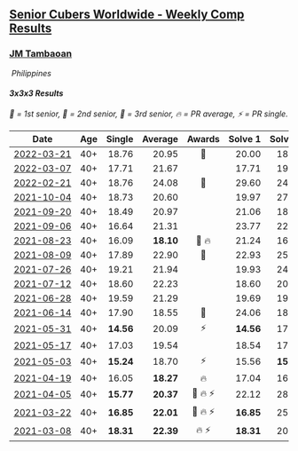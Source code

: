 <style>table {white-space: nowrap;}</style>
<link rel="stylesheet" type="text/css" href="/scw-comp/css/flags.css" />

## [Senior Cubers Worldwide - Weekly Comp Results](/scw-comp/results/)
### [JM Tambaoan](README.md)

<i class="flag flag-PH" />&nbsp;Philippines

#### 3x3x3 Results

<span style="white-space: nowrap;">🥇 = 1st senior</span>, <span style="white-space: nowrap;">🥈 = 2nd senior</span>, <span style="white-space: nowrap;">🥉 = 3rd senior</span>, <span style="white-space: nowrap;">🔥 = PR average</span>, <span style="white-space: nowrap;">⚡ = PR single</span>.

| Date | Age | Single | Average | Awards | Solve 1 | Solve 2 | Solve 3 | Solve 4 | Solve 5 | Video |
| :--: | :--: | --: | --: | :--: | --: | --: | --: | --: | --: | :-- |
| [2022-03-21](../../results/2022-03-21/333.md) | 40+ | 18.76 | 20.95 | 🥈 | 20.00 | 18.76 | 19.00 | 23.85 | 28.62 | [Desktop](https://www.facebook.com/events/1418360898645376/permalink/1426128791201920) / [Mobile](https://m.facebook.com/events/1418360898645376?view=permalink&id=1426128791201920) |
| [2022-03-07](../../results/2022-03-07/333.md) | 40+ | 17.71 | 21.67 |  | 17.71 | 19.40 | 22.60 | 23.00 | 23.64 | [Desktop](https://www.facebook.com/events/543808583529148/permalink/548390106404329) / [Mobile](https://m.facebook.com/events/543808583529148?view=permalink&id=548390106404329) |
| [2022-02-21](../../results/2022-02-21/333.md) | 40+ | 18.76 | 24.08 | 🥉 | 29.60 | 24.25 | 23.00 | 24.98 | 18.76 | [Desktop](https://www.facebook.com/events/509549287201075/permalink/512909166865087) / [Mobile](https://m.facebook.com/events/509549287201075?view=permalink&id=512909166865087) |
| [2021-10-04](../../results/2021-10-04/333.md) | 40+ | 18.73 | 20.60 |  | 19.97 | 27.18 | 18.73 | 19.21 | 22.61 | [Desktop](https://www.facebook.com/events/1102565390277531/permalink/1111278496072887) / [Mobile](https://m.facebook.com/events/1102565390277531?view=permalink&id=1111278496072887) |
| [2021-09-20](../../results/2021-09-20/333.md) | 40+ | 18.49 | 20.97 |  | 21.06 | 18.60 | 23.88 | 18.49 | 23.26 | [Desktop](https://www.facebook.com/events/836337370416586/permalink/844634596253530) / [Mobile](https://m.facebook.com/events/836337370416586?view=permalink&id=844634596253530) |
| [2021-09-06](../../results/2021-09-06/333.md) | 40+ | 16.64 | 21.31 |  | 23.77 | 22.39 | 16.64 | 32.86 | 17.78 | [Desktop](https://www.facebook.com/events/208105634636421/permalink/216450407135277) / [Mobile](https://m.facebook.com/events/208105634636421?view=permalink&id=216450407135277) |
| [2021-08-23](../../results/2021-08-23/333.md) | 40+ | 16.09 | **18.10** | 🥉 🔥 | 21.24 | 16.30 | 16.09 | 18.86 | 19.15 | [Desktop](https://www.facebook.com/events/799005364067137/permalink/814919962475677) / [Mobile](https://m.facebook.com/events/799005364067137?view=permalink&id=814919962475677) |
| [2021-08-09](../../results/2021-08-09/333.md) | 40+ | 17.89 | 22.90 | 🥉 | 22.93 | 25.16 | 17.89 | 25.27 | 20.60 | [Desktop](https://www.facebook.com/events/799005364067137/permalink/806617146639292) / [Mobile](https://m.facebook.com/events/799005364067137?view=permalink&id=806617146639292) |
| [2021-07-26](../../results/2021-07-26/333.md) | 40+ | 19.21 | 21.94 |  | 19.93 | 24.30 | 19.21 | 21.59 | 24.64 | [Desktop](https://www.facebook.com/events/345405150546336/permalink/354072949679556) / [Mobile](https://m.facebook.com/events/345405150546336?view=permalink&id=354072949679556) |
| [2021-07-12](../../results/2021-07-12/333.md) | 40+ | 18.60 | 22.23 |  | 18.60 | 20.63 | 31.68 | 21.95 | 24.12 | [Desktop](https://www.facebook.com/events/511699716713156/permalink/519003329316128) / [Mobile](https://m.facebook.com/events/511699716713156?view=permalink&id=519003329316128) |
| [2021-06-28](../../results/2021-06-28/333.md) | 40+ | 19.59 | 21.29 |  | 19.69 | 19.59 | 22.01 | 22.16 | 23.99 | [Desktop](https://www.facebook.com/events/849999075950147/permalink/860301588253229) / [Mobile](https://m.facebook.com/events/849999075950147?view=permalink&id=860301588253229) |
| [2021-06-14](../../results/2021-06-14/333.md) | 40+ | 17.90 | 18.55 | 🥈 | 24.06 | 18.38 | 18.59 | 17.90 | 18.67 | [Desktop](https://www.facebook.com/events/318989363128881/permalink/326659752361842) / [Mobile](https://m.facebook.com/events/318989363128881?view=permalink&id=326659752361842) |
| [2021-05-31](../../results/2021-05-31/333.md) | 40+ | **14.56** | 20.09 | ⚡ | **14.56** | 17.92 | 20.87 | 22.24 | 21.49 | [Desktop](https://www.facebook.com/events/477312563557358/permalink/484351006186847) / [Mobile](https://m.facebook.com/events/477312563557358?view=permalink&id=484351006186847) |
| [2021-05-17](../../results/2021-05-17/333.md) | 40+ | 17.03 | 19.54 |  | 18.54 | 17.03 | 19.84 | 25.12 | 20.24 | [Desktop](https://www.facebook.com/events/294093895691078/permalink/301389321628202) / [Mobile](https://m.facebook.com/events/294093895691078?view=permalink&id=301389321628202) |
| [2021-05-03](../../results/2021-05-03/333.md) | 40+ | **15.24** | 18.70 | ⚡ | 15.56 | **15.24** | 24.89 | 19.94 | 20.61 | [Desktop](https://www.facebook.com/events/2542204919406396/permalink/2547750758851812) / [Mobile](https://m.facebook.com/events/2542204919406396?view=permalink&id=2547750758851812) |
| [2021-04-19](../../results/2021-04-19/333.md) | 40+ | 16.05 | **18.27** | 🔥 | 17.04 | 16.05 | 26.89 | 16.64 | 21.12 | [Desktop](https://www.facebook.com/events/195346665532379/permalink/199666801767032) / [Mobile](https://m.facebook.com/events/195346665532379?view=permalink&id=199666801767032) |
| [2021-04-05](../../results/2021-04-05/333.md) | 40+ | **15.77** | **20.37** | 🥈 🔥 ⚡ | 22.12 | 28.23 | **15.77** | 19.28 | 19.72 | [Desktop](https://www.facebook.com/events/486157032419819/permalink/489829065385949) / [Mobile](https://m.facebook.com/events/486157032419819?view=permalink&id=489829065385949) |
| [2021-03-22](../../results/2021-03-22/333.md) | 40+ | **16.85** | **22.01** | 🥉 🔥 ⚡ | **16.85** | 25.91 | 23.22 | 21.13 | 21.68 | [Desktop](https://www.facebook.com/events/802754890451423/permalink/805360693524176) / [Mobile](https://m.facebook.com/events/802754890451423?view=permalink&id=805360693524176) |
| [2021-03-08](../../results/2021-03-08/333.md) | 40+ | **18.31** | **22.39** | 🔥 ⚡ | **18.31** | 20.05 | 25.84 | 21.29 | 26.60 | [Desktop](https://www.facebook.com/siopao.special/videos/10208666072085741) / [Mobile](https://m.facebook.com/siopao.special/videos/10208666072085741) |


<!-- Global site tag (gtag.js) - Google Analytics -->
<script async src="https://www.googletagmanager.com/gtag/js?id=UA-86348435-3"></script>
<script>window.dataLayer = window.dataLayer || []; function gtag() {dataLayer.push(arguments);} gtag('js', new Date()); gtag('config', 'UA-86348435-3');</script>
